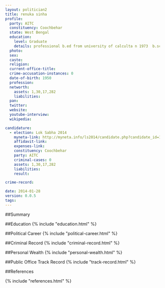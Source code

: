 ```yaml
---
layout: politician2
title: renuka sinha
profile: 
  party: AITC
  constituency: Coochbehar
  state: West Bengal
  education: 
    level: Graduate
    details: professional b.ed from university of calculta n 1973  b.sc. from university of calcutta in 1970  pre university examination in science from university of calcutta in 1967  school final examination from west bengal board of secondary education in 1966
  photo: 
  sex: 
  caste: 
  religion: 
  current-office-title: 
  crime-accusation-instances: 0
  date-of-birth: 1950
  profession: 
  networth: 
    assets: 1,30,17,282
    liabilities: 
  pan: 
  twitter: 
  website: 
  youtube-interview: 
  wikipedia: 

candidature: 
  - election: Lok Sabha 2014
    myneta-link: http://myneta.info/ls2014/candidate.php?candidate_id=1766
    affidavit-link: 
    expenses-link: 
    constituency: Coochbehar 
    party: AITC
    criminal-cases: 0
    assets: 1,30,17,282
    liabilities: 
    result:  

crime-record: 

date: 2014-01-28
version: 0.0.5
tags: 
---
```

##Summary


##Education
{% include "education.html" %}


##Political Career
{% include "political-career.html" %}


##Criminal Record
{% include "criminal-record.html" %}


##Personal Wealth
{% include "personal-wealth.html" %}


##Public Office Track Record
{% include "track-record.html" %}


##References


{% include "references.html" %}